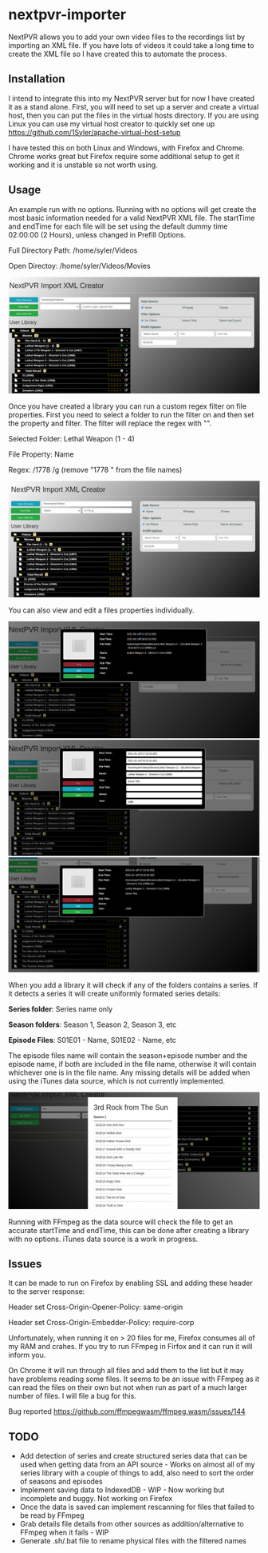 # nextpvr-importer

NextPVR allows you to add your own video files to the recordings list by importing an XML file. If you have lots of videos it could take a long time to create the XML file so I have created this to automate the process.


## Installation

I intend to integrate this into my NextPVR server but for now I have created it as a stand alone. First, you will need to set up a server and create a virtual host, then you can put the files in the virtual hosts directory. If you are using Linux you can use my virtual host creator to quickly set one up https://github.com/1Syler/apache-virtual-host-setup

I have tested this on both Linux and Windows, with Firefox and Chrome. Chrome works great but Firefox require some additional setup to get it working and it is unstable so not worth using.


## Usage

An example run with no options. Running with no options will get create the most basic information needed for a valid NextPVR XML file. The startTime and endTime for each file will be set using the default dummy time 02:00:00 (2 Hours), unless changed in Prefill Options.

Full Directory Path: /home/syler/Videos

Open Directoy: /home/syler/Videos/Movies

![alt text](https://github.com/1Syler/nextpvr-importer/blob/main/readme/no-options-run.png)


Once you have created a library you can run a custom regex filter on file properties. First you need to select a folder to run the filter on and then set the property and filter. The filter will replace the regex with "".

Selected Folder: Lethal Weapon (1 - 4)

File Property: Name

Regex: /1778 /g (remove "1778 " from the file names)

![alt text](https://github.com/1Syler/nextpvr-importer/blob/main/readme/run-filter.png)


You can also view and edit a files properties individually.

![alt text](https://github.com/1Syler/nextpvr-importer/blob/main/readme/view-file.png)
![alt text](https://github.com/1Syler/nextpvr-importer/blob/main/readme/edit-file.png)
![alt text](https://github.com/1Syler/nextpvr-importer/blob/main/readme/edited-file.png)

When you add a library it will check if any of the folders contains a series. If it detects a series it will create uniformly formated series details:

**Series folder**: Series name only

**Season folders**: Season 1, Season 2, Season 3, etc

**Episode Files**: S01E01 - Name, S01E02 - Name, etc

The episode files name will contain the season+episode number and the episode name, if both are included in the file name, otherwise it will contain whichever one is in the file name. Any missing details will be added when using the iTunes data source, which is not currently implemented.

![alt text](https://github.com/1Syler/nextpvr-importer/blob/main/readme/series-details.png)

Running with FFmpeg as the data source will check the file to get an accurate startTime and endTime, this can be done after creating a library with no options. iTunes data source is a work in progress.

## Issues

It can be made to run on Firefox by enabling SSL and adding these header to the server response:

Header set Cross-Origin-Opener-Policy: same-origin

Header set Cross-Origin-Embedder-Policy: require-corp

Unfortunately, when running it on > 20 files for me, Firefox consumes all of my RAM and crahes. If you try to run FFmpeg in Firfox and it can run it will inform you.

On Chrome it will run through all files and add them to the list but it may have problems reading some files. It seems to be an issue with FFmpeg as it can read the files on their own but not when run as part of a much larger number of files. I will file a bug for this.

Bug reported https://github.com/ffmpegwasm/ffmpeg.wasm/issues/144

## TODO
* Add detection of series and create structured series data that can be used when getting data from an API source - Works on almost all of my series library with a couple of things to add, also need to sort the order of seasons and episodes
* Implement saving data to IndexedDB - WIP - Now working but incomplete and buggy. Not working on Firefox
* Once the data is saved can implement rescanning for files that failed to be read by FFmpeg
* Grab details file details from other sources as addition/alternative to FFmpeg when it fails - WIP
* Generate .sh/.bat file to rename physical files with the filtered names
